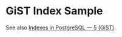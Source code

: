 
# GiST Index Sample

See also [Indexes in PostgreSQL — 5 (GiST)](https://habr.com/en/company/postgrespro/blog/444742/).

